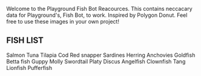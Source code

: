Welcome to the Playground Fish Bot Reacources. This contains neccacary data for Playground's, Fish Bot, to work. Inspired by Polygon Donut. Feel free to use these images in your own project!
## FISH LIST
Salmon
Tuna
Tilapia
Cod
Red snapper
Sardines
Herring
Anchovies
Goldfish
Betta fish
Guppy
Molly
Swordtail
Platy
Discus
Angelfish
Clownfish
Tang
Lionfish
Pufferfish

